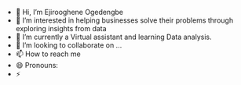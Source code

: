 - 👋 Hi, I’m Ejirooghene Ogedengbe
- 👀 I’m interested in helping businesses solve their problems through exploring insights from data
- 🌱 I’m currently a Virtual assistant and learning Data analysis.
- 💞️ I’m looking to collaborate on ...
- 📫 How to reach me
- 😄 Pronouns: 
- ⚡ 

<!---
ejiro2024/ejiro2024 is a ✨ special ✨ repository because its `README.md` (this file) appears on your GitHub profile.
You can click the Preview link to take a look at your changes.
--->
